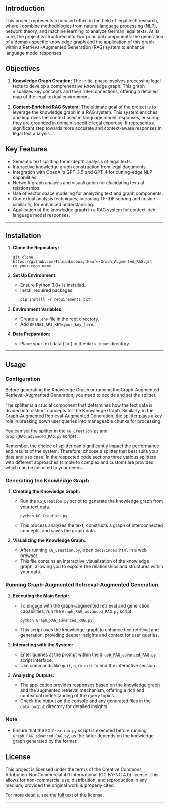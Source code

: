 ## Introduction

This project represents a focused effort in the field of legal tech research, where I combine methodologies from natural language processing (NLP), network theory, and machine learning to analyze German legal texts. At its core, the project is structured into two principal components: the generation of a domain-specific knowledge graph and the application of this graph within a Retrieval-Augmented Generation (RAG) system to enhance language model responses.

## Objectives

1. **Knowledge Graph Creation:** The initial phase involves processing legal texts to develop a comprehensive knowledge graph. This graph visualizes key concepts and their interconnections, offering a detailed map of the legal textual environment.

2. **Context-Enriched RAG System:** The ultimate goal of the project is to leverage the knowledge graph in a RAG system. This system enriches and improves the context used in language model responses, ensuring they are grounded in domain-specific legal expertise. It represents a significant step towards more accurate and context-aware responses in legal text analysis.

## Key Features

- Semantic text splitting for in-depth analysis of legal texts.
- Interactive knowledge graph construction from legal documents.
- Integration with OpenAI's GPT-3.5 and GPT-4 for cutting-edge NLP capabilities.
- Network graph analysis and visualization for elucidating textual relationships.
- Use of vector space modeling for analyzing text and graph components.
- Contextual analysis techniques, including TF-IDF scoring and cosine similarity, for enhanced understanding.
- Application of the knowledge graph in a RAG system for context-rich language model responses.

---

## Installation

1. **Clone the Repository:**
   ```
   git clone https://github.com/TilmanLudewigtHaufe/Graph_Augmented_RAG.git
   cd your-repo-name
   ```

2. **Set Up Environment:**
   - Ensure Python 3.8+ is installed.
   - Install required packages:
     ```
     pip install -r requirements.txt
     ```

3. **Environment Variables:**
   - Create a `.env` file in the root directory.
   - Add `OPENAI_API_KEY=your_key_here`.

4. **Data Preparation:**
   - Place your text data (.txt) in the `data_input` directory.

---

## Usage

### Configuration

Before generating the Knowledge Graph or running the Graph-Augmented Retrieval-Augmented Generation, you need to decide and set the splitter.

The splitter is a crucial component that determines how the text data is divided into distinct concepts for the Knowledge Graph. Similarly, in the Graph-Augmented Retrieval-Augmented Generation, the splitter plays a key role in breaking down user queries into manageable chunks for processing.

You can set the splitter in the `KG_Creation.py` and `Graph_RAG_advanced_RAG.py` scripts. 

Remember, the choice of splitter can significantly impact the performance and results of the system. Therefore, choose a splitter that best suits your data and use case. In the respected code sections three various splitters with different approaches (simple to complex and custom) are provided which can be adjusted to your needs.

### Generating the Knowledge Graph

1. **Creating the Knowledge Graph:**
   - Run the `KG_Creation.py` script to generate the knowledge graph from your text data.
     ```
     python KG_Creation.py
     ```
   - This process analyzes the text, constructs a graph of interconnected concepts, and saves the graph data.

2. **Visualizing the Knowledge Graph:**
   - After running `KG_Creation.py`, open `docs/index.html` in a web browser.
   - This file contains an interactive visualization of the knowledge graph, allowing you to explore the relationships and structures within your data.

### Running Graph-Augmented Retrieval-Augmented Generation

1. **Executing the Main Script:**
   - To engage with the graph-augmented retrieval and generation capabilities, run the `Graph_RAG_advanced_RAG.py` script.
     ```
     python Graph_RAG_advanced_RAG.py
     ```
   - This script uses the knowledge graph to enhance text retrieval and generation, providing deeper insights and context for user queries.

2. **Interacting with the System:**
   - Enter queries at the prompt within the `Graph_RAG_advanced_RAG.py` script interface.
   - Use commands like `quit`, `q`, or `exit` to end the interactive session.

3. **Analyzing Outputs:**
   - The application provides responses based on the knowledge graph and the augmented retrieval mechanism, offering a rich and contextual understanding of the query topics.
   - Check the output on the console and any generated files in the `data_output` directory for detailed insights.

### Note

- Ensure that the `KG_Creation.py` script is executed before running `Graph_RAG_advanced_RAG.py`, as the latter depends on the knowledge graph generated by the former.

## License

This project is licensed under the terms of the Creative Commons Attribution-NonCommercial 4.0 International (CC BY-NC 4.0) license. This allows for non-commercial use, distribution, and reproduction in any medium, provided the original work is properly cited.

For more details, see the [full text](https://creativecommons.org/licenses/by-nc/4.0/legalcode) of the license.

---
